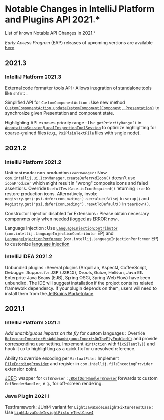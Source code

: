 # Notable Changes in IntelliJ Platform and Plugins API 2021.*

<!-- Copyright 2000-2024 JetBrains s.r.o. and other contributors. Use of this source code is governed by the Apache 2.0 license that can be found in the LICENSE file. -->

<link-summary>List of known Notable API Changes in 2021.*</link-summary>

_Early Access Program_ (EAP) releases of upcoming versions are available [here](https://eap.jetbrains.com).

## 2021.3

### IntelliJ Platform 2021.3

External code formatter tools API
: Allows integration of standalone tools like `shfmt`: [](code_formatting.md#external-code-formatter).

Simplified API for `CustomComponentAction`
: Use new method [`CustomComponentAction.updateCustomComponent(Component, Presentation)`](%gh-ic%/platform/editor-ui-api/src/com/intellij/openapi/actionSystem/ex/CustomComponentAction.java) to synchronize given Presentation and component state.

Highlighting API exposes priority range
: Use `getPriorityRange()` in [`AnnotationSession`](%gh-ic%/platform/analysis-api/src/com/intellij/lang/annotation/AnnotationSession.java)/[`LocalInspectionToolSession`](%gh-ic%/platform/analysis-api/src/com/intellij/codeInspection/LocalInspectionToolSession.java) to optimize highlighting for coarse-grained files (e.g., `PsiPlainTextFile` files with single node).

## 2021.2

### IntelliJ Platform 2021.2

Unit test mode: non-production `IconManager`
: Now `com.intellij.ui.IconManager.createDeferredIcon()` doesn't use `iconProducer` which might result in "wrong" composite icons and failed assertions. Override `UsefulTestCase.isIconRequired()` returning `true` to restore production icons. Alternatively, invoke `Registry.get("psi.deferIconLoading").setValue(false)` in `setUp()` and `Registry.get("psi.deferIconLoading").resetToDefault()` in `tearDown()`.

Constructor Injection disabled for Extensions
: Please obtain necessary components only when needed (logged as ERROR now).

Language Injection
: Use [`LanguageInjectionContributor`](%gh-ic%/platform/core-api/src/com/intellij/lang/injection/general/LanguageInjectionContributor.java) (`com.intellij.languageInjectionContributor` EP) and [`LanguageInjectionPerformer`](%gh-ic%/platform/core-api/src/com/intellij/lang/injection/general/LanguageInjectionPerformer.java) (`com.intellij.languageInjectionPerformer` EP) to customize [language injection](language_injection.md#languageinjectioncontributor-and-languageinjectionperformer).

### IntelliJ IDEA 2021.2

Unbundled plugins
: Several plugins (Arquillian, AspectJ, CoffeeScript, Debugger Support for JSP (JSR45), Drools, Guice, Helidon, Java EE: Enterprise Java Beans (EJB), Spring OSGi, Spring Web Flow) have been unbundled. The IDE will suggest installation if the project contains related framework dependency. If your plugin depends on them, users will need to install them from the [JetBrains Marketplace](https://plugins.jetbrains.com).

## 2021.1

### IntelliJ Platform 2021.1

_Add unambiguous imports on the fly_ for custom languages
: Override [`ReferenceImporter#isAddUnambiguousImportsOnTheFlyEnabled()`](%gh-ic%/platform/analysis-impl/src/com/intellij/codeInsight/daemon/ReferenceImporter.java) and provide corresponding user setting. Implement `HintAction` with `fixSilently()` and hook it up to highlighting as a quick fix for unresolved reference.

Ability to override encoding per `VirtualFile`
: Implement [`FileEncodingProvider`](%gh-ic%/platform/core-api/src/com/intellij/openapi/vfs/encoding/FileEncodingProvider.java) and register in `com.intellij.fileEncodingProvider` extension point.

[JCEF](embedded_browser_jcef.md): wrapper for `CefBrowser`
: [`JBCefOsrHandlerBrowser`](%gh-ic%/platform/ui.jcef/jcef/JBCefOsrHandlerBrowser.java) forwards to custom `CefRenderHandler`, e.g., for off-screen rendering.

### Java Plugin 2021.1

Testframework: JUnit4 variant for `LightJavaCodeInsightFixtureTestCase`
: Use [`LightJavaCodeInsightFixtureTestCase4`](%gh-ic%/java/testFramework/src/com/intellij/testFramework/fixtures/LightJavaCodeInsightFixtureTestCase4.kt).
